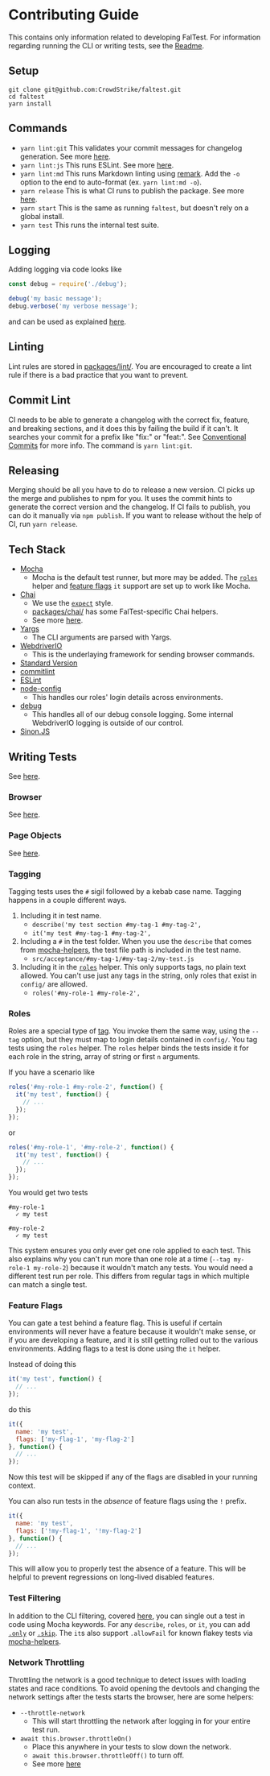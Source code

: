 # Contributing Guide

This contains only information related to developing FalTest. For information regarding running the CLI or writing tests, see the [Readme](./README.md).

## Setup

```
git clone git@github.com:CrowdStrike/faltest.git
cd faltest
yarn install
```

## Commands

*   `yarn lint:git` This validates your commit messages for changelog generation. See more [here](#commit-lint).
*   `yarn lint:js` This runs ESLint. See more [here](#linting).
*   `yarn lint:md` This runs Markdown linting using [remark](https://remark.js.org). Add the `-o` option to the end to auto-format (ex. `yarn lint:md -o`).
*   `yarn release` This is what CI runs to publish the package. See more [here](#releasing).
*   `yarn start` This is the same as running `faltest`, but doesn't rely on a global install.
*   `yarn test` This runs the internal test suite.

## Logging

Adding logging via code looks like

```js
const debug = require('./debug');

debug('my basic message');
debug.verbose('my verbose message');
```

and can be used as explained [here](./README.md#logging).

## Linting

Lint rules are stored in [packages/lint/](./packages/lint/). You are encouraged to create a lint rule if there is a bad practice that you want to prevent.

## Commit Lint

CI needs to be able to generate a changelog with the correct fix, feature, and breaking sections, and it does this by failing the build if it can't. It searches your commit for a prefix like "fix:" or "feat:". See [Conventional Commits](https://www.conventionalcommits.org) for more info. The command is `yarn lint:git`.

## Releasing

Merging should be all you have to do to release a new version. CI picks up the merge and publishes to npm for you. It uses the commit hints to generate the correct version and the changelog. If CI fails to publish, you can do it manually via `npm publish`. If you want to release without the help of CI, run `yarn release`.

## Tech Stack

*   [Mocha](https://mochajs.org)
    *   Mocha is the default test runner, but more may be added. The [`roles`](#roles) helper and [feature flags](#feature-flags) `it` support are set up to work like Mocha.
*   [Chai](https://www.chaijs.com)
    *   We use the [`expect`](https://www.chaijs.com/api/bdd) style.
    *   [packages/chai/](./packages/chai/) has some FalTest-specific Chai helpers.
    *   See more [here](./doc/chai.md).
*   [Yargs](http://yargs.js.org)
    *   The CLI arguments are parsed with Yargs.
*   [WebdriverIO](https://webdriver.io)
    *   This is the underlaying framework for sending browser commands.
*   [Standard Version](https://github.com/conventional-changelog/standard-version)
*   [commitlint](https://commitlint.js.org)
*   [ESLint](https://eslint.org)
*   [node-config](https://github.com/lorenwest/node-config)
    *   This handles our roles' login details across environments.
*   [debug](https://github.com/visionmedia/debug)
    *   This handles all of our debug console logging. Some internal WebdriverIO logging is outside of our control.
*   [Sinon.JS](https://sinonjs.org)

## Writing Tests

See [here](./doc/writing-tests.md).

### Browser

See [here](./doc/browser.md).

### Page Objects

See [here](./doc/page-objects.md).

### Tagging

Tagging tests uses the `#` sigil followed by a kebab case name. Tagging happens in a couple different ways.

1.  Including it in test name.
    *   `describe('my test section #my-tag-1 #my-tag-2',`
    *   `it('my test #my-tag-1 #my-tag-2',`
1.  Including a `#` in the test folder. When you use the `describe` that comes from [mocha-helpers](https://github.com/kellyselden/mocha-helpers), the test file path is included in the test name.
    *   `src/acceptance/#my-tag-1/#my-tag-2/my-test.js`
1.  Including it in the [`roles`](#roles) helper. This only supports tags, no plain text allowed. You can't use just any tags in the string, only roles that exist in `config/` are allowed.
    *   `roles('#my-role-1 #my-role-2',`

### Roles

Roles are a special type of [tag](#tagging). You invoke them the same way, using the `--tag` option, but they must map to login details contained in `config/`. You tag tests using the `roles` helper. The `roles` helper binds the tests inside it for each role in the string, array of string or first `n` arguments.

If you have a scenario like

```js
roles('#my-role-1 #my-role-2', function() {
  it('my test', function() {
    // ...
  });
});
```

or

```js
roles('#my-role-1', '#my-role-2', function() {
  it('my test', function() {
    // ...
  });
});
```

You would get two tests

```
#my-role-1
  ✓ my test

#my-role-2
  ✓ my test
```

This system ensures you only ever get one role applied to each test. This also explains why you can't run more than one role at a time (`--tag my-role-1 my-role-2`) because it wouldn't match any tests. You would need a different test run per role. This differs from regular tags in which multiple can match a single test.

### Feature Flags

You can gate a test behind a feature flag. This is useful if certain environments will never have a feature because it wouldn't make sense, or if you are developing a feature, and it is still getting rolled out to the various environments. Adding flags to a test is done using the `it` helper.

Instead of doing this

```js
it('my test', function() {
  // ...
});
```

do this

```js
it({
  name: 'my test',
  flags: ['my-flag-1', 'my-flag-2']
}, function() {
  // ...
});
```

Now this test will be skipped if any of the flags are disabled in your running context.

You can also run tests in the _absence_ of feature flags using the `!` prefix.

```js
it({
  name: 'my test',
  flags: ['!my-flag-1', '!my-flag-2']
}, function() {
  // ...
});
```

This will allow you to properly test the absence of a feature. This will be helpful to prevent regressions on long-lived disabled features.

### Test Filtering

In addition to the CLI filtering, covered [here](./README.md#filtering), you can single out a test in code using Mocha keywords. For any `describe`, `roles`, or `it`, you can add [`.only`](https://mochajs.org/#exclusive-tests) or [`.skip`](https://mochajs.org/#inclusive-tests). The `it`s also support `.allowFail` for known flakey tests via [mocha-helpers](https://github.com/kellyselden/mocha-helpers).

### Network Throttling

Throttling the network is a good technique to detect issues with loading states and race conditions. To avoid opening the devtools and changing the network settings after the tests starts the browser, here are some helpers:

*   `--throttle-network`
    *   This will start throttling the network after logging in for your entire test run.
*   `await this.browser.throttleOn()`
    *   Place this anywhere in your tests to slow down the network.
    *   `await this.browser.throttleOff()` to turn off.
    *   See more [here](./doc/browser.md#throttling)
